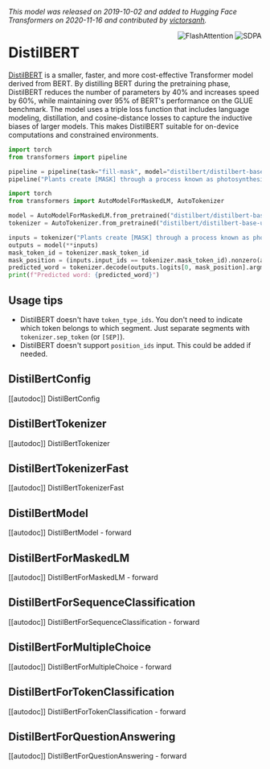 <!--Copyright 2020 The HuggingFace Team. All rights reserved.

Licensed under the Apache License, Version 2.0 (the "License"); you may not use this file except in compliance with
the License. You may obtain a copy of the License at

http://www.apache.org/licenses/LICENSE-2.0

Unless required by applicable law or agreed to in writing, software distributed under the License is distributed on
an "AS IS" BASIS, WITHOUT WARRANTIES OR CONDITIONS OF ANY KIND, either express or implied. See the License for the
specific language governing permissions and limitations under the License.

⚠️ Note that this file is in Markdown but contain specific syntax for our doc-builder (similar to MDX) that may not be
rendered properly in your Markdown viewer.

-->
*This model was released on 2019-10-02 and added to Hugging Face Transformers on 2020-11-16 and contributed by [victorsanh](https://huggingface.co/victorsanh).*

<div style="float: right;">
    <div class="flex flex-wrap space-x-1">
        <img alt="FlashAttention" src="https://img.shields.io/badge/%E2%9A%A1%EF%B8%8E%20FlashAttention-eae0c8?style=flat">
        <img alt="SDPA" src="https://img.shields.io/badge/SDPA-DE3412?style=flat&logo=pytorch&logoColor=white">
    </div>
</div>

# DistilBERT

[DistilBERT](https://huggingface.co/papers/1910.01108) is a smaller, faster, and more cost-effective Transformer model derived from BERT. By distilling BERT during the pretraining phase, DistilBERT reduces the number of parameters by 40% and increases speed by 60%, while maintaining over 95% of BERT's performance on the GLUE benchmark. The model uses a triple loss function that includes language modeling, distillation, and cosine-distance losses to capture the inductive biases of larger models. This makes DistilBERT suitable for on-device computations and constrained environments.

<hfoptions id="usage">
<hfoption id="Pipeline">

```py
import torch
from transformers import pipeline

pipeline = pipeline(task="fill-mask", model="distilbert/distilbert-base-uncased", dtype="auto")
pipeline("Plants create [MASK] through a process known as photosynthesis.")
```

</hfoption>
<hfoption id="AutoModel">

```py
import torch
from transformers import AutoModelForMaskedLM, AutoTokenizer

model = AutoModelForMaskedLM.from_pretrained("distilbert/distilbert-base-uncased", dtype="auto")
tokenizer = AutoTokenizer.from_pretrained("distilbert/distilbert-base-uncased")

inputs = tokenizer("Plants create [MASK] through a process known as photosynthesis.", return_tensors="pt")
outputs = model(**inputs)
mask_token_id = tokenizer.mask_token_id
mask_position = (inputs.input_ids == tokenizer.mask_token_id).nonzero(as_tuple=True)[1]
predicted_word = tokenizer.decode(outputs.logits[0, mask_position].argmax(dim=-1))
print(f"Predicted word: {predicted_word}")
```

</hfoption>
</hfoptions>

## Usage tips

- DistilBERT doesn't have `token_type_ids`. You don't need to indicate which token belongs to which segment. Just separate segments with `tokenizer.sep_token` (or `[SEP]`).
- DistilBERT doesn't support `position_ids` input. This could be added if needed.

## DistilBertConfig

[[autodoc]] DistilBertConfig

## DistilBertTokenizer

[[autodoc]] DistilBertTokenizer

## DistilBertTokenizerFast

[[autodoc]] DistilBertTokenizerFast

## DistilBertModel

[[autodoc]] DistilBertModel
    - forward

## DistilBertForMaskedLM

[[autodoc]] DistilBertForMaskedLM
    - forward

## DistilBertForSequenceClassification

[[autodoc]] DistilBertForSequenceClassification
    - forward

## DistilBertForMultipleChoice

[[autodoc]] DistilBertForMultipleChoice
    - forward

## DistilBertForTokenClassification

[[autodoc]] DistilBertForTokenClassification
    - forward

## DistilBertForQuestionAnswering

[[autodoc]] DistilBertForQuestionAnswering
    - forward

